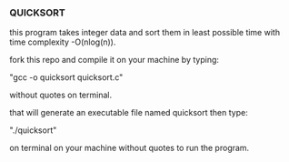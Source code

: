 ### QUICKSORT
this program takes integer data and sort them in least possible time with time complexity -O(nlog(n)).

fork this repo and compile it on your machine by typing:

"gcc -o quicksort quicksort.c"

without quotes on terminal.



that will generate an executable file named quicksort then type:

"./quicksort"

on terminal on your machine without quotes to run the program.
